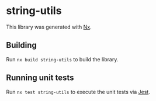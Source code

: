 # string-utils

This library was generated with [Nx](https://nx.dev).

## Building

Run `nx build string-utils` to build the library.

## Running unit tests

Run `nx test string-utils` to execute the unit tests via [Jest](https://jestjs.io).
